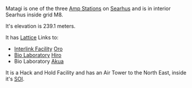 Matagi is one of the three [Amp Stations](../locations/Amp_Station.md) on
[Searhus](../locations/Searhus.md) and is in interior Searhus inside grid M8.

It's elevation is 239.1 meters.

It has [Lattice](../terminology/Lattice.md) Links to:

- [Interlink Facility](../terminology/Interlink.md) [Oro](Oro.md)
- [Bio Laboratory](../locations/Bio_Laboratory.md) [Hiro](Hiro.md)
- Bio Laboratory [Akua](Akua.md)

It is a Hack and Hold Facility and has an Air Tower to the North East, inside
it's [SOI](../locations/Sphere_of_Influence.md).

<!--[Category:Facilities](Category:Facilities.md)-->
